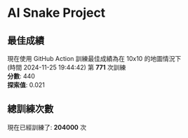 
# AI Snake Project

## **最佳成績**
現在使用 GitHub Action 訓練最佳成績為在 10x10 的地圖情況下  
(時間 2024-11-25 19:44:42) 第 **771** 次訓練  
**分數**: 440  
**探索值**: 0.021

## 總訓練次數
現在已經訓練了: **204000** 次
